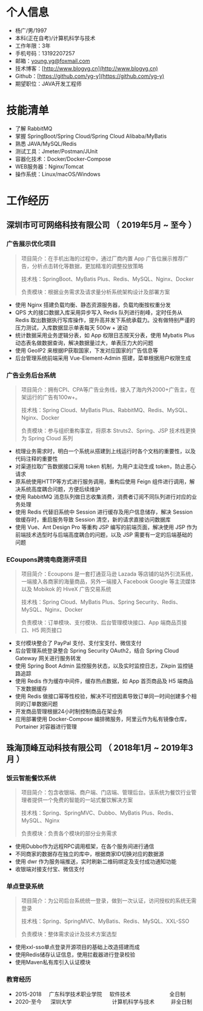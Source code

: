 # 个人信息

- 杨广/男/1997
- 本科(正在自考)/计算机科学与技术
- 工作年限：3年
- 手机号码：13192207257
- 邮箱：young.yg@foxmail.com
- 技术博客：[http://www.blogyg.cn](http://www.blogyg.cn)
- Github：[https://github.com/yg-y](https://github.com/yg-y)
- 期望职位：JAVA开发工程师

# 技能清单

- 了解 RabbitMQ
- 掌握 SpringBoot/Spring Cloud/Spring Cloud Alibaba/MyBatis
- 熟悉 JAVA/MySQL/Redis
- 测试工具：Jmeter/Postman/JUnit
- 容器化技术：Docker/Docker-Compose
- WEB服务器：Nginx/Tomcat
- 操作系统：Linux/macOS/Windows

# 工作经历

## 深圳市可可网络科技有限公司 （ 2019年5月 ~ 至今 ）

### 广告展示优化项目
>项目简介：在手机出海的过程中，通过厂商内置 App 广告位展示推荐广告，分析点击转化等数据，更加精准的调整投放策略
> 
>技术栈：SpringBoot、MyBatis Plus、Redis、MySQL、Nginx、Docker
> 
>负责模块：根据业务需求及请求量分析系统架构设计及部署方案
- 使用 Nginx 搭建负载均衡、静态资源服务器，负载均衡按权重分发
- QPS 大的接口数据入库采用异步写入 Redis 队列进行削峰，定时任务从 Redis 取出数据执行写库操作，提升高并发下系统承载力。没有做特别严谨的压力测试，入库数据显示单表每天 500w + 波动
- 统计数据采用业务逻辑分表，如 App 权限日志按天分表，使用 Mybatis Plus 动态表名做数据查询，解决数据量过大，单表压力大的问题
- 使用 GeoIP2 来根据IP获取国家，下发对应国家的广告信息等
- 后台管理系统前端采用 Vue-Element-Admin 搭建，菜单根据用户权限生成

### 广告业务后台系统
>项目简介：拥有CPI、CPA等广告业务线，接入了海内外2000+广告主，在架运行的广告有100w+。
> 
>技术栈：Spring Cloud、MyBatis Plus、RabbitMQ、Redis、MySQL、Nginx、Docker
> 
>负责模块：参与组织重构事宜，将原本 Struts2、Spring、JSP 技术栈更换为 Spring Cloud 系列
- 梳理业务需求时，明白一个系统从搭建到上线运行时各个文档的重要性，以及代码注释的重要性
- 对渠道拉取广告数据接口采用 token 机制，为用户主动生成 token，防止恶心请求  
- 原系统使用HTTP等方式进行服务调用，重构后使用 Feign 组件进行调用，解决系统高度耦合问题，方便后续维护
- 使用 RabbitMQ 消息队列做日志收集消费，消费者订阅不同队列进行对应的业务处理
- 使用 Redis 代替旧系统中 Session 进行缓存及用户信息储存，解决 Session 做缓存时，重启服务导致 Session 清空，新的请求直接访问数据库
- 使用 Vue、Ant Design Pro 等重构 JSP 编写的前端页面，解决使用 JSP 作为前端技术选型时与后端高度耦合的问题，以及 JSP 需要有一定的后端基础的问题

### ECoupons跨境电商测评项目
>项目简介：Ecoupons 是一套打通亚马逊 Lazada 等店铺的站外引流系统，一端接入各商家的海量商品，另外一端接入 Facebook Google 等主流媒体以及 Mobikok 的 HiveX 广告交易系统
> 
>技术栈：Spring Cloud、MyBatis Plus、Spring Security、Redis、MySQL、Nginx、Docker
>
>负责模块：订单模块、支付模块、后台管理模块接口、App 端商品页接口、H5 网页接口
- 支付模块整合了 PayPal 支付、支付宝支付、微信支付
- 后台管理系统登录整合 Spring Security OAuth2，结合 Spring Cloud Gateway 网关进行服务转发
- 使用 Spring Boot Admin 监控服务状态，以及实时监控日志，Zikpin 监控链路追踪
- 使用 Redis 作为缓存中间件，缓存热点数据，如 App 首页商品及 H5 端商品下发数据缓存
- 使用 Redis 做接口幂等性校验，解决不可控因素导致订单同一时间创建多个相同的订单数据问题
- 开发商品管理根据24小时制控制商品在架业务
- 应用部署使用 Docker-Compose 编排微服务，阿里云作为私有镜像仓库，Portainer 对容器进行管理

## 珠海顶峰互动科技有限公司 （ 2018年1月 ~ 2019年3月 ）

### 饭云智能餐饮系统
>项目简介：包含收银端、商户端、门店端、管理后台。该系统为餐饮行业管理者提供一个免费的智能的一站式餐饮解决方案
> 
>技术栈：Spring、SpringMVC、Dubbo、MyBatis Plus、Redis、MySQL、Nginx
>
>负责模块：负责各个模块的部分业务需求
- 使用Dubbo作为远程RPC调用框架，在各个服务间进行通信
- 不同商家的数据存在独立的库中，根据商家ID切换对应的数据源
- 使用 dwr 作为服务端推送，实时刷新二维码绑定及支付成功通知功能
- 收银端对接支付宝、微信支付

### 单点登录系统
>项目简介：为公司后台系统统一登录，做到一次认证，访问授权的系统无需登录
> 
>技术栈：Spring、SpringMVC、MyBatis、Redis、MySQL、XXL-SSO
>
>负责模块：整体需求设计及技术方案选型
- 使用xxl-sso单点登录开源项目的基础上改造搭建而成
- 使用Redis储存认证信息，使用拦截器进行登录校验
- 使用Maven私有库引入认证模块

### 教育经历
- 2015-2018 &nbsp;&nbsp;&nbsp; 广东科学技术职业学院 &nbsp;&nbsp;&nbsp; 软件技术  &nbsp;&nbsp;&nbsp;&nbsp;&nbsp;&nbsp;&nbsp;&nbsp;&nbsp;&nbsp;&nbsp;&nbsp;&nbsp;&nbsp;&nbsp;&nbsp;&nbsp;&nbsp;&nbsp;&nbsp;&nbsp;&nbsp;&nbsp;&nbsp; 全日制
- 2020-至今 &nbsp;&nbsp;&nbsp;&nbsp;  深圳大学 &nbsp;&nbsp;&nbsp;&nbsp;&nbsp;&nbsp;&nbsp;&nbsp;&nbsp;&nbsp;&nbsp;&nbsp;&nbsp;&nbsp;&nbsp;&nbsp;&nbsp;&nbsp;&nbsp;&nbsp;&nbsp;&nbsp;&nbsp;&nbsp;&nbsp; 计算机科学与技术 &nbsp;&nbsp;&nbsp;&nbsp;&nbsp;&nbsp;&nbsp;&nbsp;&nbsp; 非全日制
  